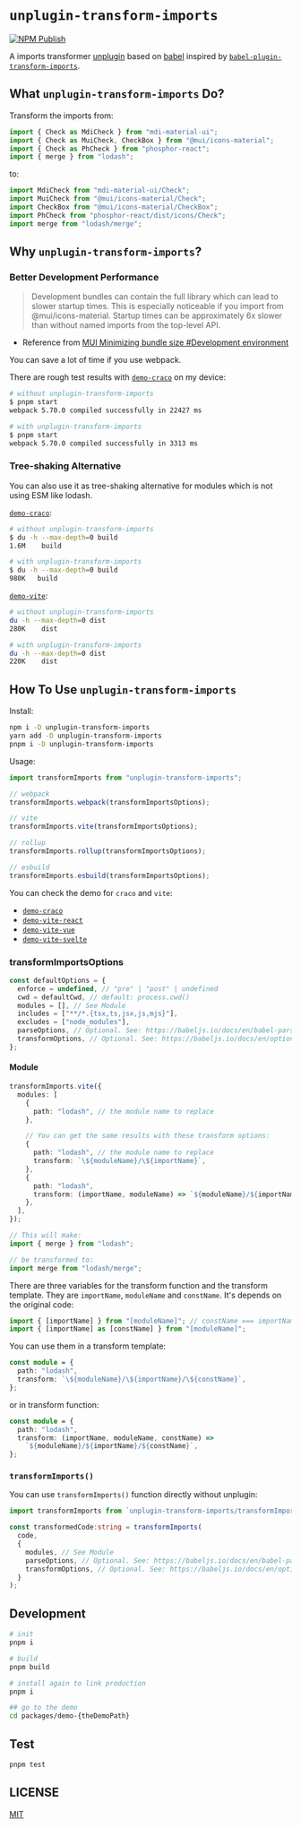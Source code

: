 # `unplugin-transform-imports`

[![NPM Publish](https://github.com/VdustR/unplugin-transform-imports/actions/workflows/build.yml/badge.svg)](https://github.com/VdustR/unplugin-transform-imports/actions/workflows/build.yml)

A imports transformer [unplugin](https://github.com/unjs/unplugin) based on [babel](https://github.com/babel/babel) inspired by [`babel-plugin-transform-imports`](https://www.npmjs.com/package/babel-plugin-transform-imports).

## What `unplugin-transform-imports` Do?

Transform the imports from:

```ts
import { Check as MdiCheck } from "mdi-material-ui";
import { Check as MuiCheck, CheckBox } from "@mui/icons-material";
import { Check as PhCheck } from "phosphor-react";
import { merge } from "lodash";
```

to:

```ts
import MdiCheck from "mdi-material-ui/Check";
import MuiCheck from "@mui/icons-material/Check";
import CheckBox from "@mui/icons-material/CheckBox";
import PhCheck from "phosphor-react/dist/icons/Check";
import merge from "lodash/merge";
```

## Why `unplugin-transform-imports`?

### Better Development Performance

> Development bundles can contain the full library which can lead to slower startup times. This is especially noticeable if you import from @mui/icons-material. Startup times can be approximately 6x slower than without named imports from the top-level API.

- Reference from [MUI Minimizing bundle size #Development environment](https://mui.com/guides/minimizing-bundle-size/#development-environment)

You can save a lot of time if you use webpack.

There are rough test results with [`demo-craco`](https://github.com/VdustR/unplugin-transform-imports/blob/main/packages/demo-craco) on my device:

```bash
# without unplugin-transform-imports
$ pnpm start
webpack 5.70.0 compiled successfully in 22427 ms

# with unplugin-transform-imports
$ pnpm start
webpack 5.70.0 compiled successfully in 3313 ms
```

### Tree-shaking Alternative

You can also use it as tree-shaking alternative for modules which is not using ESM like lodash.

[`demo-craco`](https://github.com/VdustR/unplugin-transform-imports/blob/main/packages/demo-craco):

```bash
# without unplugin-transform-imports
$ du -h --max-depth=0 build
1.6M    build

# with unplugin-transform-imports
$ du -h --max-depth=0 build
980K   build
```

[`demo-vite`](https://github.com/VdustR/unplugin-transform-imports/blob/main/packages/demo-vite):

```bash
# without unplugin-transform-imports
du -h --max-depth=0 dist
280K    dist

# with unplugin-transform-imports
du -h --max-depth=0 dist
220K    dist
```

## How To Use `unplugin-transform-imports`

Install:

```sh
npm i -D unplugin-transform-imports
yarn add -D unplugin-transform-imports
pnpm i -D unplugin-transform-imports
```

Usage:

```ts
import transformImports from "unplugin-transform-imports";

// webpack
transformImports.webpack(transformImportsOptions);

// vite
transformImports.vite(transformImportsOptions);

// rollup
transformImports.rollup(transformImportsOptions);

// esbuild
transformImports.esbuild(transformImportsOptions);
```

You can check the demo for `craco` and `vite`:

- [`demo-craco`](https://github.com/VdustR/unplugin-transform-imports/blob/main/packages/demo-craco)
- [`demo-vite-react`](https://github.com/VdustR/unplugin-transform-imports/blob/main/packages/demo-vite)
- [`demo-vite-vue`](https://github.com/VdustR/unplugin-transform-imports/blob/main/packages/demo-vite-vue)
- [`demo-vite-svelte`](https://github.com/VdustR/unplugin-transform-imports/blob/main/packages/demo-vite-svelte)

### transformImportsOptions

```ts
const defaultOptions = {
  enforce = undefined, // "pre" | "post" | undefined
  cwd = defaultCwd, // default: process.cwd()
  modules = [], // See Module
  includes = ["**/*.{tsx,ts,jsx,js,mjs}"],
  excludes = ["node_modules"],
  parseOptions, // Optional. See: https://babeljs.io/docs/en/babel-parser#options
  transformOptions, // Optional. See: https://babeljs.io/docs/en/options
};
```

#### Module

```ts
transformImports.vite({
  modules: [
    {
      path: "lodash", // the module name to replace
    },

    // You can get the same results with these transform options:
    {
      path: "lodash", // the module name to replace
      transform: `\${moduleName}/\${importName}`,
    },
    {
      path: "lodash",
      transform: (importName, moduleName) => `${moduleName}/${importName}`,
    },
  ],
});

// This will make:
import { merge } from "lodash";

// be transformed to:
import merge from "lodash/merge";
```

There are three variables for the transform function and the transform template. They are `importName`, `moduleName` and `constName`. It's depends on the original code:

```ts
import { [importName] } from "[moduleName]"; // constName === importName
import { [importName] as [constName] } from "[moduleName]";
```

You can use them in a transform template:

```ts
const module = {
  path: "lodash",
  transform: `\${moduleName}/\${importName}/\${constName}`,
};
```

or in transform function:

```ts
const module = {
  path: "lodash",
  transform: (importName, moduleName, constName) =>
    `${moduleName}/${importName}/${constName}`,
};
```

### `transformImports()`

You can use `transformImports()` function directly without unplugin:

```ts
import transformImports from `unplugin-transform-imports/transformImports`;

const transformedCode:string = transformImports(
  code,
  {
    modules, // See Module
    parseOptions, // Optional. See: https://babeljs.io/docs/en/babel-parser#options
    transformOptions, // Optional. See: https://babeljs.io/docs/en/options
  }
);
```

## Development

```sh
# init
pnpm i

# build
pnpm build

# install again to link production
pnpm i

## go to the demo
cd packages/demo-{theDemoPath}
```

## Test

```sh
pnpm test
```

## LICENSE

[MIT](https://github.com/VdustR/unplugin-transform-imports/blob/main/LICENSE)
